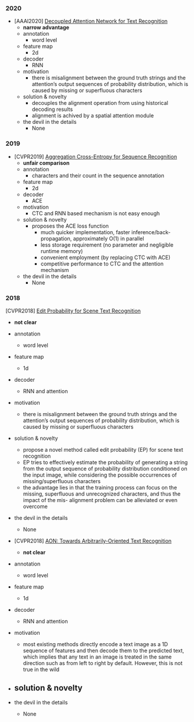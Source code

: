 
### 2020
- [AAAI2020] [Decoupled Attention Network for Text Recognition](https://arxiv.org/abs/1912.10205)
  - **narrow advantage**
  - annotation
    - word level
  - feature map
    - 2d
  - decoder
    - RNN
  - motivation
    - there is misalignment between the ground truth strings and the attention’s output sequences of probability distribution, which is caused by missing or superfluous characters
  - solution & novelty
    - decouples the alignment operation from using historical decoding results
    - alignment is achived by a spatial attention module
  - the devil in the details
    - None

### 2019
- [CVPR2019] [Aggregation Cross-Entropy for Sequence Recognition](https://arxiv.org/abs/1904.08364)
  - **unfair comparison**
  - annotation
    - characters and their count in the sequence annotation
  - feature map
    - 2d
  - decoder
    - ACE
  - motivation
    - CTC and RNN based mechanism is not easy enough
  - solution & novelty
    - proposes the ACE loss function
      - much quicker implementation, faster inference/back-propagation, approximately O(1) in parallel
      - less storage requirement (no parameter and negligible runtime memory)
      - convenient employment (by replacing CTC with ACE)
      - competitive performance to CTC and the attention mechanism
  - the devil in the details
    - None
    
### 2018
[CVPR2018] [Edit Probability for Scene Text Recognition](https://arxiv.org/abs/1805.03384)
  - **not clear**
  - annotation
    - word level
  - feature map
    - 1d
  - decoder
    - RNN and attention
  - motivation
    - there is misalignment between the ground truth strings and the attention’s output sequences of probability distribution, which is caused by missing or superfluous characters
  - solution & novelty
    - propose a novel method called edit probability (EP) for scene text recognition
    - EP tries to effectively estimate the probability of generating a string from the output sequence of probability distribution conditioned on the input image, while considering the possible occurrences of missing/superfluous characters
    - the advantage lies in that the training process can focus on the missing, superfluous and unrecognized characters, and thus the impact of the mis- alignment problem can be alleviated or even overcome
  - the devil in the details
    - None
    
 - [CVPR2018] [AON: Towards Arbitrarily-Oriented Text Recognition](https://arxiv.org/abs/1711.04226)
   - **not clear**
  - annotation
    - word level
  - feature map
    - 1d
  - decoder
    - RNN and attention
  - motivation
    - most existing methods directly encode a text image as a 1D sequence of features and then decode them to the predicted text, which implies that any text in an image is treated in the same direction such as from left to right by default. However, this is not true in the wild
  - solution & novelty
    -
  - the devil in the details
    - None

